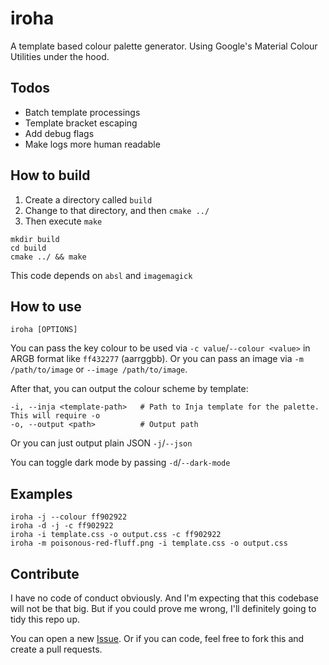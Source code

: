 # iroha

A template based colour palette generator. Using Google's Material Colour Utilities under the hood.

## Todos
- Batch template processings
- Template bracket escaping
- Add debug flags
- Make logs more human readable

## How to build
1. Create a directory called `build`
2. Change to that directory, and then `cmake ../`
3. Then execute `make`
```
mkdir build
cd build
cmake ../ && make
```

This code depends on `absl` and `imagemagick`

## How to use
```
iroha [OPTIONS]
```

You can pass the key colour to be used via `-c value`/`--colour <value>` in ARGB format like `ff432277` (aarrggbb). Or you can pass an image via `-m /path/to/image` or `--image /path/to/image`.

After that, you can output the colour scheme by template:
```
-i, --inja <template-path>   # Path to Inja template for the palette. This will require -o
-o, --output <path>          # Output path
```
Or you can just output plain JSON `-j`/`--json`

You can toggle dark mode by passing `-d`/`--dark-mode`

## Examples
```
iroha -j --colour ff902922
iroha -d -j -c ff902922
iroha -i template.css -o output.css -c ff902922
iroha -m poisonous-red-fluff.png -i template.css -o output.css
```

## Contribute
I have no code of conduct obviously. And I'm expecting that this codebase will not be that big. But if you could prove me wrong, I'll definitely going to tidy this repo up.

You can open a new [Issue](https://github.com/hiyorun/iroha/issues/new). Or if you can code, feel free to fork this and create a pull requests.
